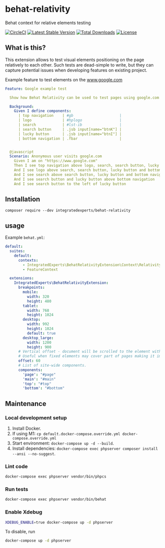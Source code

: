 # behat-relativity
Behat context for relative elements testing

[![CircleCI](https://circleci.com/gh/integratedexperts/behat-relativity.svg?style=shield)](https://circleci.com/gh/integratedexperts/behat-relativity)
[![Latest Stable Version](https://poser.pugx.org/integratedexperts/behat-relativity/v/stable)](https://packagist.org/packages/integratedexperts/behat-relativity)
[![Total Downloads](https://poser.pugx.org/integratedexperts/behat-relativity/downloads)](https://packagist.org/packages/integratedexperts/behat-relativity)
[![License](https://poser.pugx.org/integratedexperts/behat-relativity/license)](https://packagist.org/packages/integratedexperts/behat-relativity)

## What is this?
This extension allows to test visual elements positioning on the page relatively to each other. Such tests are dead-simple to write, but they can capture potential issues when developing features on existing project.

Example feature to test elements on the www.google.com
```yaml
Feature: Google example test

  Show how Behat Relativity can be used to test pages using google.com as an example.

  Background:
    Given I define components:
      | top navigation    | #gb                     |
      | logo              | #hplogo                 |
      | search            | #lst-ib                 |
      | search button     | .jsb input[name="btnK"] |
      | lucky button      | .jsb input[name="btnI"] |
      | bottom navigation | .fbar                   |


  @javascript
  Scenario: Anonymous user visits google.com
    Given I am on "https://www.google.com"
    Then I see top navigation above logo, search, search button, lucky button and bottom navigation
    And I see logo above search, search button, lucky button and bottom navigation
    And I see search above search button, lucky button and bottom navigation
    And I see search button and lucky button above bottom navigation
    And I see search button to the left of lucky button
```

## Installation
`composer require --dev integratedexperts/behat-relativity`

## usage
Example `behat.yml`:
```yaml
default:
  suites:
    default:
      contexts:
        - IntegratedExperts\BehatRelativityExtension\Context\RelativityContext
        - FeatureContext

  extensions:
    IntegratedExperts\BehatRelativityExtension:
      breakpoints:
        mobile:
          width: 320
          height: 480
        tablet:
          width: 768
          height: 1024
        desktop:
          width: 992
          height: 1024
          default: true
        desktop_large:
          width: 1200
          height: 900
      # Vertical offset - document will be scrolled to the element with this offset.
      # Useful when fixed elements may cover part of pages making it impossible to click on components.
      offset: 60
      # List of site-wide components.
      components:
        'page': "#page"
        'main': "#main"
        'top': "#top"
        'bottom': "#bottom"
```

## Maintenance

### Local development setup

1. Install Docker.
2. If using M1: `cp default.docker-compose.override.yml docker-compose.override.yml`
3. Start environment: `docker-compose up -d --build`.
4. Install dependencies: `docker-compose exec phpserver composer install --ansi --no-suggest`.

### Lint code

```bash
docker-compose exec phpserver vendor/bin/phpcs
```

### Run tests

```bash
docker-compose exec phpserver vendor/bin/behat
```

### Enable Xdebug

```bash
XDEBUG_ENABLE=true docker-compose up -d phpserver
```

To disable, run

```bash
docker-compose up -d phpserver
```
